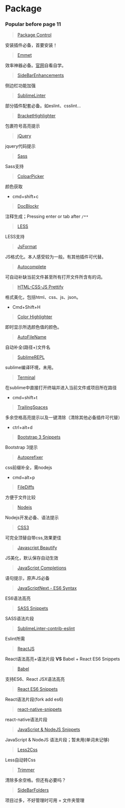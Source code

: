 # Package

### Popular before page 11


> [Package Control](https://packagecontrol.io/installation)

安装插件必备，首要安装！

> [Emmet](https://packagecontrol.io/packages/Emmet)

效率神器必备。[官网](http://emmet.io/)自看自学。

> [Side​Bar​Enhancements](https://packagecontrol.io/packages/SideBarEnhancements)

侧边栏功能加强

> [SublimeLinter](https://packagecontrol.io/packages/SublimeLinter)

部分插件配套必备。如eslint、csslint...

> [BracketHighlighter](https://packagecontrol.io/packages/BracketHighlighter)

包裹符号高亮提示

> [jQuery](https://packagecontrol.io/packages/jQuery)

jquery代码提示

> [Sass](https://packagecontrol.io/packages/Sass)

Sass支持

> [ColoarPicker](https://packagecontrol.io/packages/ColorPicker)

颜色获取

 - cmd+shift+c

> [DocBlockr](https://packagecontrol.io/packages/DocBlockr)

注释生成；Pressing enter or tab after `/**` 

> [LESS](https://packagecontrol.io/packages/LESS)

LESS支持

> [JsFormat](https://packagecontrol.io/packages/JsFormat)

JS格式化。本人感受较为一般。有其他插件可代替。

> [Autocomplete](https://packagecontrol.io/packages/All%20Autocomplete)

可自动补缺当前文件甚至所有打开文件所含有的词。

> [HTML-CSS-JS Prettify](https://packagecontrol.io/packages/HTML-CSS-JS%20Prettify)

格式美化，包括html、css、js、json。

 - Cmd+Shift+H

> [Color Highlighter](https://packagecontrol.io/packages/Color%20Highlighter)

即时显示所选颜色值的颜色。

> [AutoFileName](https://packagecontrol.io/packages/AutoFileName)

自动补全(路径+)文件名

> [Sublime​REPL](https://packagecontrol.io/packages/SublimeREPL)

sublime编译环境，未用。

> [Terminal](https://packagecontrol.io/packages/Terminal)

在sublime中直接打开终端并进入当前文件或项目所在路径

 - cmd+shift+t

> [Trailing​Spaces](https://packagecontrol.io/packages/TrailingSpaces)

多余空格高亮提示以及一键清除（清除其他必备插件可代替）

 - ctrl+alt+d

> [Bootstrap 3 Snippets](https://packagecontrol.io/packages/Bootstrap%203%20Snippets)

Bootstrap 3提示

> [Autoprefixer](https://packagecontrol.io/packages/Autoprefixer)

css前缀补全，需nodejs

 - cmd+alt+p

> [File​Diffs](https://packagecontrol.io/packages/FileDiffs)

方便于文件比较

> [Nodejs](https://packagecontrol.io/packages/Nodejs)

Nodejs开发必备、语法提示

> [CSS3](https://packagecontrol.io/packages/CSS3)

可完全顶替自带css,效果更佳

> [Javascript Beautify](https://packagecontrol.io/packages/Javascript%20Beautify)

JS美化，默认保存自动生效

> [JavaScript Completions](https://packagecontrol.io/packages/JavaScript%20Completions)

语句提示，原声JS必备

> [Java​Script​Next - ES6 Syntax](https://packagecontrol.io/packages/JavaScriptNext%20-%20ES6%20Syntax)

ES6语法高亮

> [SASS Snippets](https://packagecontrol.io/packages/SASS%20Snippets)

SASS语法片段

> [Sublime​Linter-contrib-eslint](https://packagecontrol.io/packages/SublimeLinter-contrib-eslint)

Eslint所需

> [ReactJS](https://packagecontrol.io/packages/ReactJS)

React语法高亮+语法片段 **VS** Babel + React ES6 Snippets

> [Babel](https://packagecontrol.io/packages/Babel)

支持ES6、React JSX语法高亮

> [React ES6 Snippets](https://packagecontrol.io/packages/React%20ES6%20Snippets)

React语法片段(fork add es6)

> [react-native-snippets](https://packagecontrol.io/packages/react-native-snippets)

react-native语法片段

> [Java​Script & Node​JS Snippets](https://packagecontrol.io/packages/JavaScript%20%26%20NodeJS%20Snippets)

Java​Script & Node​JS 语法片段；暂未用(单词未记够)

> [Less​2​Css](https://packagecontrol.io/packages/Less2Css)

Less自动转Css

> [Trimmer](https://packagecontrol.io/packages/Trimmer)

清除多余空格。但还有必要吗？

> [Side​Bar​Folders](https://packagecontrol.io/packages/SideBarFolders)

项目过多，不好管理时可用 = 文件夹管理

